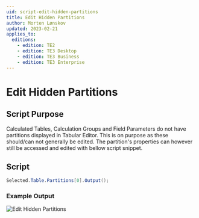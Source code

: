 ```yaml
---
uid: script-edit-hidden-partitions
title: Edit Hidden Partitions
author: Morten Lønskov
updated: 2023-02-21
applies_to:
  editions:
    - edition: TE2
    - edition: TE3 Desktop
    - edition: TE3 Business
    - edition: TE3 Enterprise
---
```

# Edit Hidden Partitions

## Script Purpose
Calculated Tables, Calculation Groups and Field Parameters do not have partitions displayed in Tabular Editor. This is on purpose as these should/can not generally be edited. The partition's properties can however still be accessed and edited with bellow script snippet.
## Script

```csharp
Selected.Table.Partitions[0].Output();
```


### Example Output
![Edit Hidden Partitions](~/images/Cscripts/show-hidden-partitions.png)

